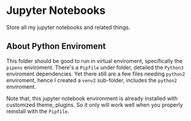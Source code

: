 # Jupyter Notebooks
Store all my jupyter notebooks and related things.

## About Python Enviroment
This folder should be good to run in virtual enviroment, specifically the `pipenv` enviroment.
There's a `Pipfile` under folder, detailed the `Python3` enviroment dependencies.
Yet there still are a few files needing `python2` enviroment, hence I created a `venv2` sub-folder,
includes the `python2` enviroment. 

Note that, this jupyter notebook environment is already installed with customized theme, plugins. 
So it only will work well when you properly reinstall with the `Pipfile`.
